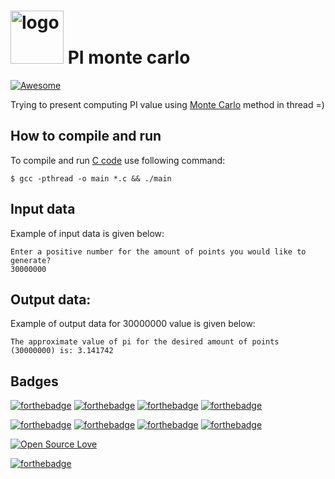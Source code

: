 <h1><img src="https://raw.githubusercontent.com/duboviy/low_level_programming/master/logo.png" height=85 alt="logo" title="logo"> PI monte carlo</h1>

[![Awesome](https://cdn.rawgit.com/sindresorhus/awesome/d7305f38d29fed78fa85652e3a63e154dd8e8829/media/badge.svg)](https://github.com/duboviy/low_level_programming/)

Trying to present computing PI value using [Monte Carlo](https://en.wikipedia.org/wiki/Monte_Carlo_method) method in thread =)

## How to compile and run

To compile and run [C code](main.c) use following command:
```
$ gcc -pthread -o main *.c && ./main                                                                                                                                                                                                                                
```                                                                                                                                                                                                                          
                                                                                                                                                                                                                          
## Input data

Example of input data is given below:
```
Enter a positive number for the amount of points you would like to generate? 
30000000
```                                                                                                                                                                                                               

## Output data:                                                                                                                                                                                                                                      

Example of output data for 30000000 value is given below:
```
The approximate value of pi for the desired amount of points (30000000) is: 3.141742                                                                                                                                                                             
```

## Badges

[![forthebadge](http://forthebadge.com/images/badges/fuck-it-ship-it.svg)](https://github.com/duboviy/low_level_programming/)
[![forthebadge](http://forthebadge.com/images/badges/built-with-love.svg)](https://github.com/duboviy/low_level_programming/) [![forthebadge](http://forthebadge.com/images/badges/built-by-hipsters.svg)](https://github.com/duboviy/low_level_programming/) [![forthebadge](http://forthebadge.com/images/badges/built-with-swag.svg)](https://github.com/duboviy/low_level_programming/)

[![forthebadge](http://forthebadge.com/images/badges/powered-by-electricity.svg)](https://github.com/duboviy/low_level_programming/) [![forthebadge](http://forthebadge.com/images/badges/powered-by-oxygen.svg)](https://github.com/duboviy/low_level_programming/) [![forthebadge](http://forthebadge.com/images/badges/powered-by-water.svg)](https://github.com/duboviy/low_level_programming/) [![forthebadge](http://forthebadge.com/images/badges/powered-by-responsibility.svg)](https://github.com/duboviy/low_level_programming/)

[![Open Source Love](https://badges.frapsoft.com/os/v1/open-source.svg?v=102)](https://github.com/duboviy/low_level_programming/)

[![forthebadge](http://forthebadge.com/images/badges/makes-people-smile.svg)](https://github.com/duboviy/low_level_programming/)
